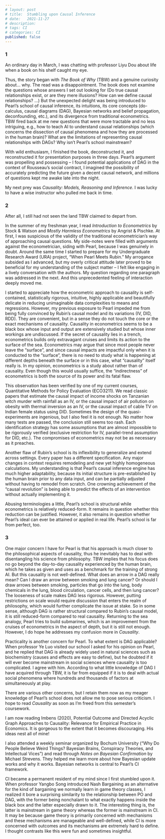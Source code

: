 ```yaml
---
# layout: post
# title:  Stumbling upon Causal Inference
# date:   2021-11-27
# description:
# tags: CI
# categories: CI
published: false
---
```


### 1

An ordinary day in March, I was chatting with professor Liyu Dou about life when a book on his shelf caught my eye. 

Thus, the story began with *The Book of Why* (TBW) and a genuine curiosity about... why. The read was a disappointment. The book does not examine the questions whose answers I set out looking for (Do true causal relationships exist, or are they mere illusions? How can we define causal relationships? ...) But the unexpected delight was being introduced to Pearl’s school of causal inference, its intuitions, its core concepts (do-calculus, causal diagrams (DAG), Bayesian networks and belief propagation, deconfounding, etc.), and its divergence from traditional econometrics. TBW fired back at me new questions that were more tractable and no less intriguing, e.g., how to teach AI to understand causal relationships (which concerns the dissection of causal phenomena and how they are processed in the human brain)? What are the limitations of representing causal relationships with DAGs? Why isn’t Pearl’s school mainstream?

With wild enthusiasm, I finished the book, deconstructed it, and reconstructed it for presentation purposes in three days. Pearl’s argument was propelling and possessing – I found potential applications of DAG in the context of Rousseau’s social contract, I imagined the possibility of accurately predicting the future given a decent causal network, and millions of questions kept me awake late into the night.

My next prey was *Causality: Models, Reasoning and Inference*. I was lucky to have a wise instructor who pulled me back in time.

### 2

After all, I still had not seen the land TBW claimed to depart from.

In the summer of my freshman year, I read *Introduction to Econometrics* by Stock & Watson and *Mostly Harmless Econometrics* by Angrist & Pischke. At first, I was suspicious of the validity of the traditional econometrician’s way of approaching causal questions. My side-notes were filled with arguments against the econometrician, siding with Pearl, because I was genuinely in doubt. Around the same time I started to prepare for my Undergraduate Research Award (URA) project, “When Pearl Meets Rubin.” My arrogance subsided as I advanced, but my overly critical attitude later proved to be beneficial for my understanding of the subject matter – I felt like engaging in a lively conversation with the authors. My question regarding one paragraph was addressed in the next. And this unprecedented feeling of interaction deeply moved me. 

I started to appreciate how the econometric approach to causality is self-contained, statistically rigorous, intuitive, highly applicable and beautifully delicate in reducing unimaginable data complexities to means and regressions. However, my previous exposure to Pearl impeded me from being fully convinced by Rubin’s causal model and its variations (IV, DID, RDD). They are convenient, but in a sense they do not touch the core or the exact mechanisms of causality. Causality in econometrics seems to be a black box whose input and output are extensively studied but whose inner workings are undiscussed. If the secret of causality lies in a trench, econometrics builds only extravagant cruises and limits its action to the surface of the sea. Econometrics may argue that since most people never leave the “surface”, and since causal impacts are impactful only when it is conducted to the “surface”, there is no need to study what is happening at different depths beneath the surface or in this case, what “causality” itself really is. In my opinion, econometrics is a study about rather than of causality. Even though this would usually suffice, the “indirectness” of econometrics is both the source of its power and its fatal flaw.

This observation has been verified by one of my current courses, Quantitative Methods for Policy Evaluation (ECO3211). We read classic papers that estimate the causal impact of income shocks on Tanzanian witch murder with rainfall as an IV, or the causal impact of air pollution on obesity with thermal inversion as an IV, or the causal impact of cable TV on Indian female status using DID. Sometimes the design of the quasi-experiments are ingenious, but I also feel it is not enough. No matter how many tests are passed, the conclusion still seems too rash. Each identification strategy has some assumptions that are almost impossible to be rigorously verified (exclusive restriction for IV, parallel-trend assumption for DID, etc.). The compromises of econometrics may not be as necessary as it preaches.

Another flaw of Rubin’s school is its inflexibility to generalize and extend across settings. Every paper has a different specification. Any major changes in context requires remodeling and new yet highly homogeneous calculations. My understanding is that Pearl’s causal inference engine has much higher adaptability, because its initial structure is pre-established by the human brain prior to any data input, and can be partially adjusted without having to remodel from scratch. One crowning achievement of the “causal revolution” is being able to predict the effects of an intervention without actually implementing it.

Abusing terminologies a little, Pearl’s school is structural while econometrics is relatively reduced-form. It remains in question whether this reduction can be justified. However, it also remains in question whether Pearl’s ideal can ever be attained or applied in real life. Pearl’s school is far from perfect, too.

### 3

One major concern I have for Pearl is that his approach is much closer to the philosophical aspects of causality, thus he inevitably has to deal with disentangling his science from philosophy. TBW implies that his focus does no go beyond the day-to-day causality experienced by the human brain, which he takes as given and uses as a benchmark for the training of strong AI. But this causality is not well-defined. What does an arrow in a DAG really mean? Can I draw an arrow between smoking and lung cancer? Or should I draw arrows between smoking, particles that go into the lung, body chemicals in the lung, blood circulation, cancer cells, and then lung cancer? The looseness of scale makes DAG less rigorous. However, putting restrictions on scale would require discussion that enters the realm of philosophy, which would further complicate the issue at stake. So in some sense, although DAG is rather structural compared to Rubin’s causal model, it is still reduced-form compared to real causality. Returning to the sea analogy, Pearl tries to build submarines, which is an improvement from the cruises of econometrics in the aspect of depth, but it is still not enough. However, I do hope he addresses my confusion more in *Causality*.

Practicality is another concern for Pearl. To what extent is DAG applicable? When professor Ye Luo visited our school I asked for his opinion on Pearl, and he replied that DAG is already widely used in natural sciences such as biochemistry (causes and effects are easy to define), but he doubted if it will ever become mainstream in social sciences where causality is too complicated. I agree with him. According to what little knowledge of DAG I have acquired through TBW, it is far from equipped if it is to deal with actual social phenomena where hundreds and thousands of factors at simultaneously at play. 

There are various other concerns, but I retain them now as my meager knowledge of Pearl’s school does not allow me to pose serious criticism. I hope to read *Causality* as soon as I’m freed from this semester’s coursework.

I am now reading Imbens (2020), Potential Outcome and Directed Acyclic Graph Approaches to Causality: Relevance for Empirical Practice in Economics. It is gorgeous to the extent that it becomes discouraging. His ideas nest all of mine!

I also attended a weekly seminar organized by Bochum University (“Why Do People Believe Weird Things? Bayesian Brains, Conspiracy Theories, and Intellectual Vices”) and read through *Notes on Bayesian Confirmation* by Michael Strevens. They helped me learn more about how Bayesian update works and why it works. Bayesian networks is central to Pearl’s CI framework.

CI became a permanent resident of my mind since I first stumbled upon it. When professor Yangbo Song introduced Nash Bargaining as an alternative for the kind of bargaining we normally learn in game theory classes, I realized it bore a surprising similarity to the relationship between PO and DAG, with the former being nonchalant to what exactly happens inside the black box and the latter especially drawn to it. The interesting thing is, the latter is mainstream in game theory whereas the former is mainstream in CI. It may be because game theory is primarily concerned with mechanisms and these mechanisms are manageable and well-defined, while CI is more concerned with outcomes and its mechanisms are extremely hard to define. I thought contrasts like this were fun and sometimes insightful. 